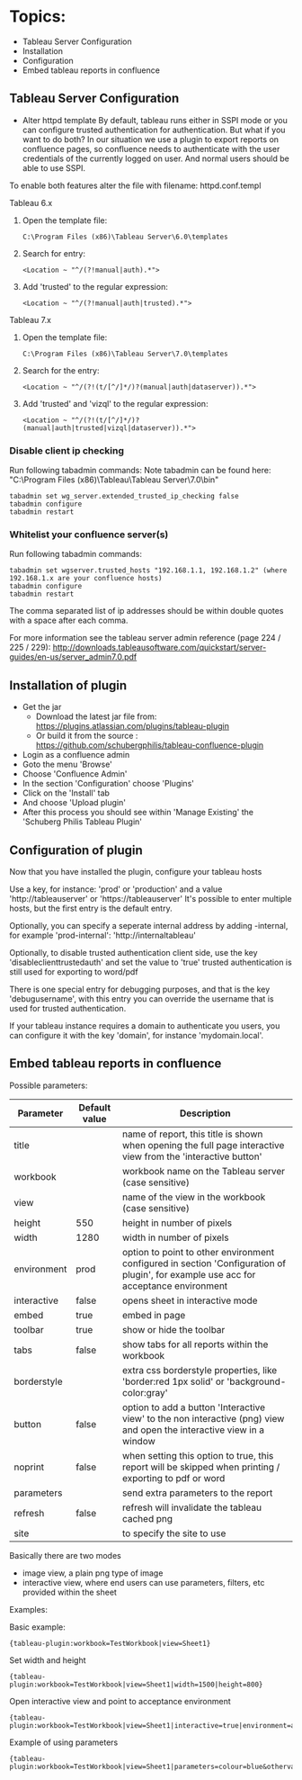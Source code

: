 # Topics:
* Tableau Server Configuration
* Installation
* Configuration
* Embed tableau reports in confluence

## Tableau Server Configuration
* Alter httpd template
By default, tableau runs either in SSPI mode or you can configure trusted authentication for authentication. But what if you want to do both?
In our situation we use a plugin to export reports on confluence pages, so confluence needs to authenticate with the user credentials of the currently logged on user. And normal users should be able to use SSPI.

To enable both features alter the file with filename: httpd.conf.templ

Tableau 6.x

1. Open the template file:

    ```C:\Program Files (x86)\Tableau Server\6.0\templates```

2. Search for entry:

    ```<Location ~ "^/(?!manual|auth).*">```

3. Add 'trusted' to the regular expression:

    ```<Location ~ "^/(?!manual|auth|trusted).*">```

Tableau 7.x

1. Open the template file:

    ```C:\Program Files (x86)\Tableau Server\7.0\templates```

2. Search for the entry:

    ```<Location ~ "^/(?!(t/[^/]*/)?(manual|auth|dataserver)).*">```

3. Add 'trusted' and 'vizql' to the regular expression:

    ```<Location ~ "^/(?!(t/[^/]*/)?(manual|auth|trusted|vizql|dataserver)).*">```

### Disable client ip checking
Run following tabadmin commands:
Note tabadmin can be found here: "C:\Program Files (x86)\Tableau\Tableau Server\7.0\bin"

	tabadmin set wg_server.extended_trusted_ip_checking false
	tabadmin configure
	tabadmin restart

### Whitelist your confluence server(s)
Run following tabadmin commands:

    tabadmin set wgserver.trusted_hosts "192.168.1.1, 192.168.1.2" (where 192.168.1.x are your confluence hosts)
    tabadmin configure
    tabadmin restart

The comma separated list of ip addresses should be within double quotes with a space after each comma.

For more information see the tableau server admin reference (page 224 / 225 / 229):
http://downloads.tableausoftware.com/quickstart/server-guides/en-us/server_admin7.0.pdf

## Installation of plugin
* Get the jar
    * Download the latest jar file from: https://plugins.atlassian.com/plugins/tableau-plugin
	* Or build it from the source : https://github.com/schubergphilis/tableau-confluence-plugin
* Login as a confluence admin
* Goto the menu 'Browse'
* Choose 'Confluence Admin'
* In the section 'Configuration' choose 'Plugins'
* Click on the 'Install' tab
* And choose 'Upload plugin'
* After this process you should see within 'Manage Existing' the 'Schuberg Philis Tableau Plugin'

## Configuration of plugin
Now that you have installed the plugin, configure your tableau hosts

Use a key, for instance: 'prod' or 'production' and a value 'http://tableauserver' or 'https://tableauserver'
It's possible to enter multiple hosts, but the first entry is the default entry.

Optionally, you can specify a seperate internal address by adding -internal, for example 'prod-internal': 'http://internaltableau'

Optionally, to disable trusted authentication client side, use the key 'disableclienttrustedauth' and set the value to 'true' trusted authentication is still used for exporting to word/pdf

There is one special entry for debugging purposes, and that is the key 'debugusername', with this entry you can override the username that is used for trusted authentication.

If your tableau instance requires a domain to authenticate you users, you can configure it with the key 'domain', for instance 'mydomain.local'.

## Embed tableau reports in confluence

Possible parameters:

| Parameter   | Default value | Description                           |
| ----------- | ------------- | ------------------------------------- |
| title       |               | name of report, this title is shown when opening the full page interactive view from the 'interactive button' |
| workbook    |               | workbook name on the Tableau server (case sensitive) |
| view        |               | name of the view in the workbook (case sensitive) |
| height      | 550           | height in number of pixels |
| width       | 1280          | width in number of pixels |
| environment | prod          | option to point to other environment configured in section 'Configuration of plugin', for example use acc for acceptance environment |
| interactive | false         | opens sheet in interactive mode |
| embed       | true          | embed in page |
| toolbar     | true          | show or hide the toolbar |
| tabs        | false         | show tabs for all reports within the workbook |
| borderstyle |               | extra css borderstyle properties, like 'border:red 1px solid' or 'background-color:gray' |
| button      | false         | option to add a button 'Interactive view' to the non interactive (png) view and open the interactive view in a window |
| noprint     | false         | when setting this option to true, this report will be skipped when printing / exporting to pdf or word |
| parameters  |               | send extra parameters to the report |
| refresh     | false         | refresh will invalidate the tableau cached png |
| site        |               | to specify the site to use |

Basically there are two modes
* image view, a plain png type of image
* interactive view, where end users can use parameters, filters, etc provided within the sheet

Examples:

Basic example:

    {tableau-plugin:workbook=TestWorkbook|view=Sheet1}

Set width and height

    {tableau-plugin:workbook=TestWorkbook|view=Sheet1|width=1500|height=800}

Open interactive view and point to acceptance environment

    {tableau-plugin:workbook=TestWorkbook|view=Sheet1|interactive=true|environment=acc}

Example of using parameters

    {tableau-plugin:workbook=TestWorkbook|view=Sheet1|parameters=colour=blue&othervalue=100}
